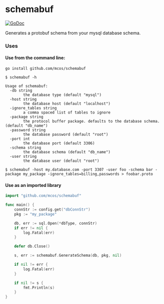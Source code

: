 # schemabuf

[![GoDoc](https://godoc.org/github.com/mcos/schemabuf/schemabuf?status.svg)](https://godoc.org/github.com/mcos/schemabuf/schemabuf)

Generates a protobuf schema from your mysql database schema.

### Uses
#### Use from the command line:

`go install github.com/mcos/schemabuf`

```
$ schemabuf -h

Usage of schemabuf:
  -db string
        the database type (default "mysql")
  -host string
        the database host (default "localhost")
  -ignore_tables string
        a comma spaced list of tables to ignore
  -package string
        the protocol buffer package. defaults to the database schema. (default "db_name")
  -password string
        the database password (default "root")
  -port int
        the database port (default 3306)
  -schema string
        the database schema (default "db_name")
  -user string
        the database user (default "root")
```

```
$ schemabuf -host my.database.com -port 3307 -user foo -schema bar -package my_package -ignore_tables=billing,passwords > foobar.proto
```

#### Use as an imported library

```go
import "github.com/mcos/schemabuf"

func main() {
    connStr := config.get("dbConnStr")
    pkg := "my_package"

    db, err := sql.Open(*dbType, connStr)
    if err != nil {
        log.Fatal(err)
    }

    defer db.Close()

    s, err := schemabuf.GenerateSchema(db, pkg, nil)

	if nil != err {
		log.Fatal(err)
	}

	if nil != s {
		fmt.Println(s)
	}
}
```
